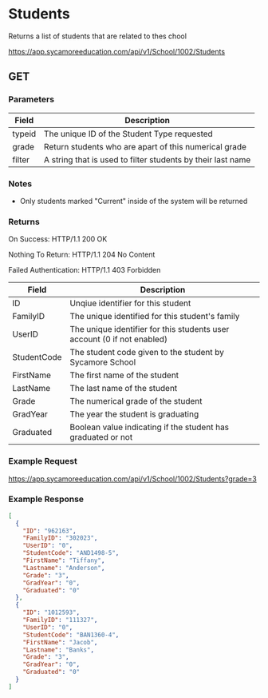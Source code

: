 # Students

Returns a list of students that are related to thes chool

https://app.sycamoreeducation.com/api/v1/School/1002/Students

## GET

### Parameters

| Field | Description |
|-------|-------------|
| typeid | The unique ID of the Student Type requested  |
| grade | Return students who are apart of this numerical grade |
| filter | A string that is used to filter students by their last name |

### Notes
- Only students marked "Current" inside of the system will be returned

### Returns

On Success: HTTP/1.1 200 OK

Nothing To Return: HTTP/1.1 204 No Content

Failed Authentication:  HTTP/1.1 403 Forbidden

| Field      | Description |
|------------|-------------|
| ID      | Unqiue identifier for this student |
| FamilyID   | The unique identified for this student's family |
| UserID | The unique identifier for this students user account (0 if not enabled)|
| StudentCode | The student code given to the student by Sycamore School |
| FirstName | The first name of the student |
| LastName | The last name of the student |
| Grade | The numerical grade of the student |
| GradYear | The year the student is graduating |
| Graduated | Boolean value indicating if the student has graduated or not 

### Example Request

https://app.sycamoreeducation.com/api/v1/School/1002/Students?grade=3

### Example Response
```json
[
  {
    "ID": "962163",
    "FamilyID": "302023",
    "UserID": "0",
    "StudentCode": "AND1498-5",
    "FirstName": "Tiffany",
    "Lastname": "Anderson",
    "Grade": "3",
    "GradYear": "0",
    "Graduated": "0"
  },
  {
    "ID": "1012593",
    "FamilyID": "111327",
    "UserID": "0",
    "StudentCode": "BAN1360-4",
    "FirstName": "Jacob",
    "Lastname": "Banks",
    "Grade": "3",
    "GradYear": "0",
    "Graduated": "0"
  }
]
```
